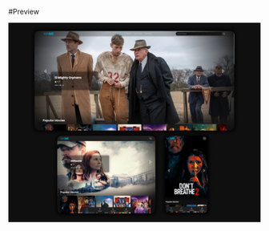 #Preview

<a href="https://github.com/sabiq7392/dicoding-frontend-3-fundamental-app-film/tree/main" />
<img src="preview-mame-app-film.png" />
